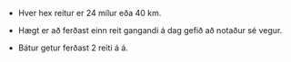 - Hver hex reitur er 24 mílur eða 40 km.

- Hægt er að ferðast einn reit gangandi á dag gefið að notaður sé vegur.

- Bátur getur ferðast 2 reiti á á.